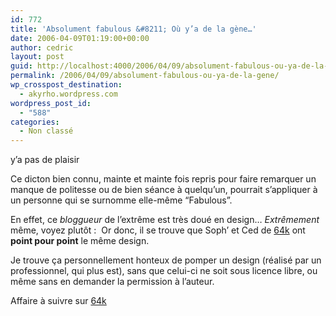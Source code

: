 ```yaml
---
id: 772
title: 'Absolument fabulous &#8211; Où y’a de la gène…'
date: 2006-04-09T01:19:00+00:00
author: cedric
layout: post
guid: http://localhost:4000/2006/04/09/absolument-fabulous-ou-ya-de-la-gene.html
permalink: /2006/04/09/absolument-fabulous-ou-ya-de-la-gene/
wp_crosspost_destination:
  - akyrho.wordpress.com
wordpress_post_id:
  - "588"
categories:
  - Non classé
---
```

y’a pas de plaisir

Ce dicton bien connu, mainte et mainte fois repris pour faire remarquer un manque de politesse ou de bien séance à quelqu’un, pourrait s’appliquer à un personne qui se surnomme elle-même “Fabulous”.

En effet, ce _bloggueur_ de l’extrême est très doué en design… _Extrêmement_ même, voyez plutôt : [<img src="https://i1.wp.com/64k.be/images/infographie/design.jpg?w=900" alt="" data-recalc-dims="1" />](http://fabien.web.free.fr/index.php) Or donc, il se trouve que Soph’ et Ced de [64k](http://64k.be/) ont **point pour point** le même design.

Je trouve ça personnellement honteux de pomper un design (réalisé par un professionnel, qui plus est), sans que celui-ci ne soit sous licence libre, ou même sans en demander la permission à l’auteur.

Affaire à suivre sur [64k](http://64k.be/)